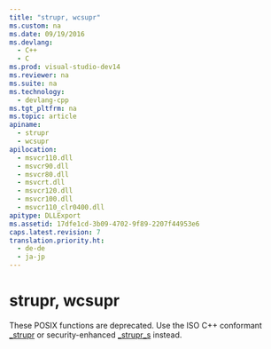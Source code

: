 ```yaml
---
title: "strupr, wcsupr"
ms.custom: na
ms.date: 09/19/2016
ms.devlang: 
  - C++
  - C
ms.prod: visual-studio-dev14
ms.reviewer: na
ms.suite: na
ms.technology: 
  - devlang-cpp
ms.tgt_pltfrm: na
ms.topic: article
apiname: 
  - strupr
  - wcsupr
apilocation: 
  - msvcr110.dll
  - msvcr90.dll
  - msvcr80.dll
  - msvcrt.dll
  - msvcr120.dll
  - msvcr100.dll
  - msvcr110_clr0400.dll
apitype: DLLExport
ms.assetid: 17dfe1cd-3b09-4702-9f89-2207f44953e6
caps.latest.revision: 7
translation.priority.ht: 
  - de-de
  - ja-jp
---
```

# strupr, wcsupr
These POSIX functions are deprecated. Use the ISO C++ conformant [_strupr](../vs140/_strupr--_strupr_l--_mbsupr--_mbsupr_l--_wcsupr_l--_wcsupr.md) or security-enhanced [_strupr_s](../vs140/_strupr_s--_strupr_s_l--_mbsupr_s--_mbsupr_s_l--_wcsupr_s--_wcsupr_s_l.md) instead.